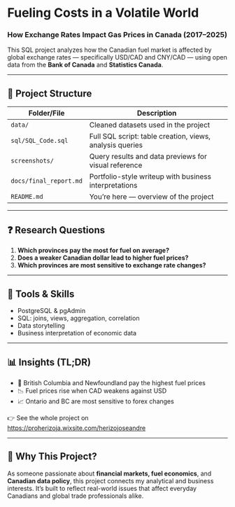 # Fueling Costs in a Volatile World  
### How Exchange Rates Impact Gas Prices in Canada (2017–2025)

This SQL project analyzes how the Canadian fuel market is affected by global exchange rates — specifically USD/CAD and CNY/CAD — using open data from the **Bank of Canada** and **Statistics Canada**.

---

## 📁 Project Structure

| Folder/File         | Description                                               |
|---------------------|-----------------------------------------------------------|
| `data/`             | Cleaned datasets used in the project                      |
| `sql/SQL_Code.sql`  | Full SQL script: table creation, views, analysis queries  |
| `screenshots/`      | Query results and data previews for visual reference      |
| `docs/final_report.md` | Portfolio-style writeup with business interpretations |
| `README.md`         | You’re here — overview of the project                     |

---

## ❓ Research Questions

1. **Which provinces pay the most for fuel on average?**  
2. **Does a weaker Canadian dollar lead to higher fuel prices?**  
3. **Which provinces are most sensitive to exchange rate changes?**  

---

## 🧠 Tools & Skills

- PostgreSQL & pgAdmin  
- SQL: joins, views, aggregation, correlation  
- Data storytelling  
- Business interpretation of economic data  

---

## 📊 Insights (TL;DR)

- 📍 British Columbia and Newfoundland pay the highest fuel prices  
- 📉 Fuel prices rise when CAD weakens against USD  
- 📈 Ontario and BC are most sensitive to forex changes  

👉 See the whole project on https://proherizoja.wixsite.com/herizojoseandre

---

## 🧠 Why This Project?

As someone passionate about **financial markets, fuel economics**, and **Canadian data policy**, this project connects my analytical and business interests. It’s built to reflect real-world issues that affect everyday Canadians and global trade professionals alike.

